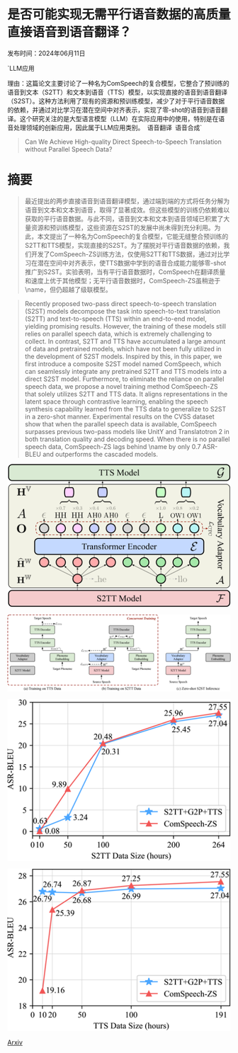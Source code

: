 # 是否可能实现无需平行语音数据的高质量直接语音到语音翻译？

发布时间：2024年06月11日

`LLM应用

理由：这篇论文主要讨论了一种名为ComSpeech的复合模型，它整合了预训练的语音到文本（S2TT）和文本到语音（TTS）模型，以实现直接的语音到语音翻译（S2ST）。这种方法利用了现有的资源和预训练模型，减少了对于平行语音数据的依赖，并通过对比学习在潜在空间中对齐表示，实现了零-shot的语音到语音翻译。这个研究关注的是大型语言模型（LLM）在实际应用中的使用，特别是在语音处理领域的创新应用，因此属于LLM应用类别。` `语音翻译` `语音合成`

> Can We Achieve High-quality Direct Speech-to-Speech Translation without Parallel Speech Data?

# 摘要

> 最近提出的两步直接语音到语音翻译模型，通过端到端的方式将任务分解为语音到文本和文本到语音，取得了显著成效。但这些模型的训练仍依赖难以获取的平行语音数据。与此不同，语音到文本和文本到语音领域已积累了大量资源和预训练模型，这些资源在S2ST的发展中尚未得到充分利用。为此，本文提出了一种名为ComSpeech的复合模型，它能无缝整合预训练的S2TT和TTS模型，实现直接的S2ST。为了摆脱对平行语音数据的依赖，我们开发了ComSpeech-ZS训练方法，仅使用S2TT和TTS数据，通过对比学习在潜在空间中对齐表示，使TTS数据中学到的语音合成能力能够零-shot推广到S2ST。实验表明，当有平行语音数据时，ComSpeech在翻译质量和速度上优于其他模型；无平行语音数据时，ComSpeech-ZS虽稍逊于\name，但仍超越了级联模型。

> Recently proposed two-pass direct speech-to-speech translation (S2ST) models decompose the task into speech-to-text translation (S2TT) and text-to-speech (TTS) within an end-to-end model, yielding promising results. However, the training of these models still relies on parallel speech data, which is extremely challenging to collect. In contrast, S2TT and TTS have accumulated a large amount of data and pretrained models, which have not been fully utilized in the development of S2ST models. Inspired by this, in this paper, we first introduce a composite S2ST model named ComSpeech, which can seamlessly integrate any pretrained S2TT and TTS models into a direct S2ST model. Furthermore, to eliminate the reliance on parallel speech data, we propose a novel training method ComSpeech-ZS that solely utilizes S2TT and TTS data. It aligns representations in the latent space through contrastive learning, enabling the speech synthesis capability learned from the TTS data to generalize to S2ST in a zero-shot manner. Experimental results on the CVSS dataset show that when the parallel speech data is available, ComSpeech surpasses previous two-pass models like UnitY and Translatotron 2 in both translation quality and decoding speed. When there is no parallel speech data, ComSpeech-ZS lags behind \name by only 0.7 ASR-BLEU and outperforms the cascaded models.

![是否可能实现无需平行语音数据的高质量直接语音到语音翻译？](../../../paper_images/2406.07289/x1.png)

![是否可能实现无需平行语音数据的高质量直接语音到语音翻译？](../../../paper_images/2406.07289/x2.png)

![是否可能实现无需平行语音数据的高质量直接语音到语音翻译？](../../../paper_images/2406.07289/x3.png)

![是否可能实现无需平行语音数据的高质量直接语音到语音翻译？](../../../paper_images/2406.07289/x4.png)

[Arxiv](https://arxiv.org/abs/2406.07289)